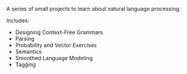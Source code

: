 A series of small projects to learn about natural language processing.

Includes:
- Designing Context-Free Grammars
- Parsing
- Probability and Vector Exercises
- Semantics
- Smoothed Language Modeling
- Tagging
